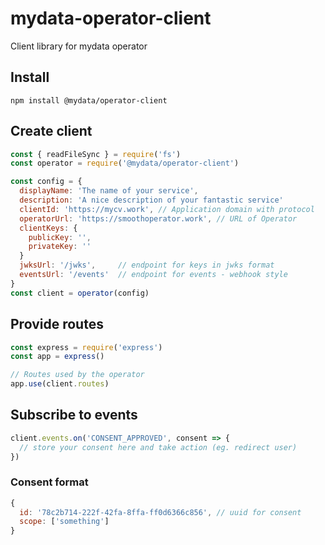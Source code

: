 # mydata-operator-client

Client library for mydata operator

## Install

`npm install @mydata/operator-client`

## Create client

```javascript
const { readFileSync } = require('fs')
const operator = require('@mydata/operator-client')

const config = {
  displayName: 'The name of your service',
  description: 'A nice description of your fantastic service'
  clientId: 'https://mycv.work', // Application domain with protocol
  operatorUrl: 'https://smoothoperator.work', // URL of Operator
  clientKeys: {
    publicKey: '',
    privateKey: ''
  }
  jwksUrl: '/jwks',     // endpoint for keys in jwks format
  eventsUrl: '/events'  // endpoint for events - webhook style
}
const client = operator(config)
```

## Provide routes

```javascript
const express = require('express')
const app = express()

// Routes used by the operator
app.use(client.routes)
```

## Subscribe to events

```javascript
client.events.on('CONSENT_APPROVED', consent => {
  // store your consent here and take action (eg. redirect user)
})
```

### Consent format

```javascript
{
  id: '78c2b714-222f-42fa-8ffa-ff0d6366c856', // uuid for consent
  scope: ['something']
}
```
